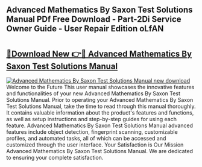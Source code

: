 ## Advanced Mathematics By Saxon Test Solutions Manual PDf Free Download - Part-2Di Service Owner Guide - User Repair Edition oLfAN

# <h2><a href="http://bc6708.oget.top/?id=Advanced+Mathematics+By+Saxon+Test+Solutions+Manual">🔗Download New 👉🔴 Advanced Mathematics By Saxon Test Solutions Manual</a></h2>

[![Advanced Mathematics By Saxon Test Solutions Manual new download](https://i.imgur.com/5g1atiW.png)](http://bc6708.oget.top/?id=Advanced+Mathematics+By+Saxon+Test+Solutions+Manual)
Welcome to the Future This user manual showcases the innovative features and functionalities of your new Advanced Mathematics By Saxon Test Solutions Manual. Prior to operating your Advanced Mathematics By Saxon Test Solutions Manual, take the time to read through this manual thoroughly. It contains valuable information about the product's features and functions, as well as setup instructions and step-by-step guides for using each feature. Advanced Mathematics By Saxon Test Solutions Manual advanced features include object detection, fingerprint scanning, customizable profiles, and automated tasks, all of which can be accessed and customized through the user interface. Your Satisfaction is Our Mission Advanced Mathematics By Saxon Test Solutions Manual. We are dedicated to ensuring your complete satisfaction.

